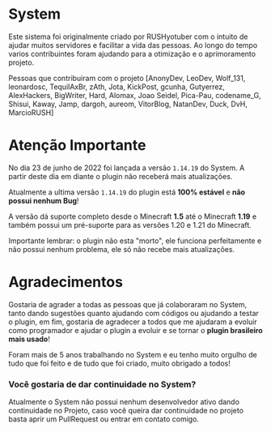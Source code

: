 # System

Este sistema foi originalmente criado por RUSHyotuber com o intuito de ajudar muitos servidores e facilitar a vida das pessoas. Ao longo do tempo varios contribuintes foram ajudando para a otimização e o aprimoramento projeto.

Pessoas que contribuiram com o projeto [AnonyDev, LeoDev, Wolf_131, leonardosc, TequilAxBr, zAth, Jota, KickPost, gcunha, Gutyerrez, AlexHackers, BigWriter, Hard, Alomax, Joao Seidel, Pica-Pau, codename_G, Shisui, Kaway, Jamp, dargoh, aureom, VitorBlog, NatanDev, Duck, DvH, MarcioRUSH]

# Atenção Importante
No dia 23 de junho de 2022 foi lançada a versão `1.14.19` do System. A partir deste dia em diante o plugin não receberá mais atualizações.
 
Atualmente a ultima versão `1.14.19` do plugin está **100% estável** e **não possui nenhum Bug**! 
 
A versão dá suporte completo desde o Minecraft **1.5** até o Minecraft **1.19** e também possui um pré-suporte para as versões 1.20 e 1.21 do Minecraft.

Importante lembrar: o plugin não esta "morto", ele funciona perfeitamente e não possui nenhum problema, ele só não recebe mais atualizações.

# Agradecimentos
Gostaria de agrader a todas as pessoas que já colaboraram no System, tanto dando sugestões quanto ajudando com códigos ou ajudando a testar o plugin, em fim, gostaria de agradecer a todos que me ajudaram a evoluir como programador e ajudar o plugin a evoluir e se tornar o **plugin brasileiro mais usado**!

Foram mais de 5 anos trabalhando no System e eu tenho muito orgulho de tudo que foi feito e de tudo que foi criado, muito obrigado a todos!

### Você gostaria de dar continuidade no System?
Atualmente o System não possui nenhum desenvolvedor ativo dando continuidade no Projeto, caso você queira dar continuidade no projeto basta aprir um PullRequest ou entrar em contato comigo.

